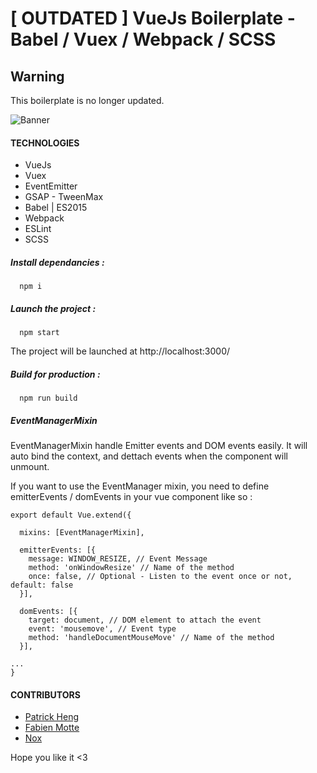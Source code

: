 # [ OUTDATED ] VueJs Boilerplate - Babel / Vuex / Webpack / SCSS

## Warning
This boilerplate is no longer updated. 

![Banner](http://i.imgur.com/kJepFbl.png)


#### TECHNOLOGIES

* VueJs
* Vuex
* EventEmitter
* GSAP - TweenMax
* Babel | ES2015
* Webpack
* ESLint
* SCSS

##### Install dependancies :
```shell
  npm i
```


##### Launch the project :
```shell
  npm start
```


The project will be launched at http://localhost:3000/


##### Build for production :
```shell
  npm run build
```

##### EventManagerMixin

EventManagerMixin handle Emitter events and DOM events easily. It will auto bind the context, and dettach events when the component will unmount.

If you want to use the EventManager mixin, you need to define emitterEvents / domEvents in your vue component like so :

```
export default Vue.extend({

  mixins: [EventManagerMixin],

  emitterEvents: [{
    message: WINDOW_RESIZE, // Event Message
    method: 'onWindowResize' // Name of the method
    once: false, // Optional - Listen to the event once or not, default: false
  }],

  domEvents: [{
    target: document, // DOM element to attach the event
    event: 'mousemove', // Event type
    method: 'handleDocumentMouseMove' // Name of the method
  }],

...
}
```

#### CONTRIBUTORS
* [Patrick Heng](http://hengpatrick.fr "Patrick Heng")
* [Fabien Motte](http://fabienmotte.com "Fabien Motte")
* [Nox](https://github.com/3kynox "3kynox")


Hope you like it <3
